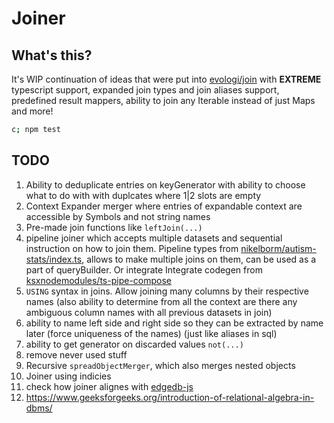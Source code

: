 # Joiner

## What's this?

It's WIP continuation of ideas that were put into
[evologi/join](https://github.com/evologi/join) with **EXTREME** typescript
support, expanded join types and join aliases support, predefined result
mappers, ability to join any Iterable instead of just Maps and more!

```bash
c; npm test
```

## TODO

1. Ability to deduplicate entries on keyGenerator with ability to choose what to do with with duplcates where 1|2 slots are empty
2. Context Expander merger where entries of expandable context are accessible by Symbols and not string names
3. Pre-made join functions like `leftJoin(...)`
4. pipeline joiner which accepts multiple datasets and sequential instruction on how to join them. Pipeline types from [nikelborm/autism-stats/index.ts](https://github.com/nikelborm/autism-stats/blob/main/index.ts), allows to make multiple joins on them, can be used as a part of queryBuilder. Or integrate Integrate codegen from [ksxnodemodules/ts-pipe-compose](https://github.com/ksxnodemodules/ts-pipe-compose)
5. `USING` syntax in joins. Allow joining many columns by their respective names (also ability to determine from all the context are there any ambiguous column names with all previous datasets in join)
6. ability to name left side and right side so they can be extracted by name later (force uniqueness of the names) (just like aliases in sql)
7. ability to get generator on discarded values `not(...)`
8. remove never used stuff
9. Recursive `spreadObjectMerger`, which also merges nested objects
10. Joiner using indicies
11. check how joiner alignes with [edgedb-js](https://github.com/edgedb/edgedb-js)
12. https://www.geeksforgeeks.org/introduction-of-relational-algebra-in-dbms/
